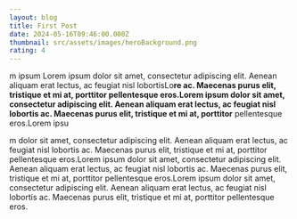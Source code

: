 ```yaml
---
layout: blog
title: First Post
date: 2024-05-16T09:46:00.000Z
thumbnail: src/assets/images/heroBackground.png
rating: 4
---
```

m ipsum Lorem ipsum dolor sit amet, consectetur adipiscing elit. Aenean aliquam erat lectus, ac feugiat nisl lobortisLo**re ac. Maecenas purus elit, tristique et mi at, porttitor pellentesque eros.Lorem ipsum dolor sit amet, consectetur adipiscing elit. Aenean aliquam erat lectus, ac feugiat nisl lobortis ac. Maecenas purus elit, tristique et mi at, porttitor** pellentesque eros.Lorem ipsu



m dolor sit amet, consectetur adipiscing elit. Aenean aliquam erat lectus, ac feugiat nisl lobortis ac. Maecenas purus elit, tristique et mi at, porttitor pellentesque eros.Lorem ipsum dolor sit amet, consectetur adipiscing elit. Aenean aliquam erat lectus, ac feugiat nisl lobortis ac. Maecenas purus elit, tristique et mi at, porttitor pellentesque eros.Lorem ipsum dolor sit amet, consectetur adipiscing elit. Aenean aliquam erat lectus, ac feugiat nisl lobortis ac. Maecenas purus elit, tristique et mi at, porttitor pellentesque eros.
